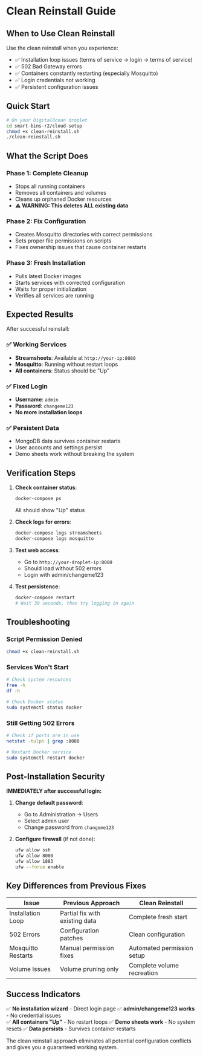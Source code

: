 # Clean Reinstall Guide

## When to Use Clean Reinstall

Use the clean reinstall when you experience:
- ✅ Installation loop issues (terms of service → login → terms of service)
- ✅ 502 Bad Gateway errors
- ✅ Containers constantly restarting (especially Mosquitto)
- ✅ Login credentials not working
- ✅ Persistent configuration issues

## Quick Start

```bash
# On your DigitalOcean droplet
cd smart-bins-r2/cloud-setup
chmod +x clean-reinstall.sh
./clean-reinstall.sh
```

## What the Script Does

### Phase 1: Complete Cleanup
- Stops all running containers
- Removes all containers and volumes
- Cleans up orphaned Docker resources
- **⚠️ WARNING: This deletes ALL existing data**

### Phase 2: Fix Configuration
- Creates Mosquitto directories with correct permissions
- Sets proper file permissions on scripts
- Fixes ownership issues that cause container restarts

### Phase 3: Fresh Installation
- Pulls latest Docker images
- Starts services with corrected configuration
- Waits for proper initialization
- Verifies all services are running

## Expected Results

After successful reinstall:

### ✅ Working Services
- **Streamsheets**: Available at `http://your-ip:8080`
- **Mosquitto**: Running without restart loops
- **All containers**: Status should be "Up"

### ✅ Fixed Login
- **Username**: `admin`
- **Password**: `changeme123`
- **No more installation loops**

### ✅ Persistent Data
- MongoDB data survives container restarts
- User accounts and settings persist
- Demo sheets work without breaking the system

## Verification Steps

1. **Check container status**:
   ```bash
   docker-compose ps
   ```
   All should show "Up" status

2. **Check logs for errors**:
   ```bash
   docker-compose logs streamsheets
   docker-compose logs mosquitto
   ```

3. **Test web access**:
   - Go to `http://your-droplet-ip:8080`
   - Should load without 502 errors
   - Login with admin/changeme123

4. **Test persistence**:
   ```bash
   docker-compose restart
   # Wait 30 seconds, then try logging in again
   ```

## Troubleshooting

### Script Permission Denied
```bash
chmod +x clean-reinstall.sh
```

### Services Won't Start
```bash
# Check system resources
free -h
df -h

# Check Docker status
sudo systemctl status docker
```

### Still Getting 502 Errors
```bash
# Check if ports are in use
netstat -tulpn | grep :8080

# Restart Docker service
sudo systemctl restart docker
```

## Post-Installation Security

**IMMEDIATELY after successful login:**

1. **Change default password**:
   - Go to Administration → Users
   - Select admin user
   - Change password from `changeme123`

2. **Configure firewall** (if not done):
   ```bash
   ufw allow ssh
   ufw allow 8080
   ufw allow 1883
   ufw --force enable
   ```

## Key Differences from Previous Fixes

| Issue | Previous Approach | Clean Reinstall |
|-------|------------------|-----------------|
| Installation Loop | Partial fix with existing data | Complete fresh start |
| 502 Errors | Configuration patches | Clean configuration |
| Mosquitto Restarts | Manual permission fixes | Automated permission setup |
| Volume Issues | Volume pruning only | Complete volume recreation |

## Success Indicators

✅ **No installation wizard** - Direct login page
✅ **admin/changeme123 works** - No credential issues  
✅ **All containers "Up"** - No restart loops
✅ **Demo sheets work** - No system resets
✅ **Data persists** - Survives container restarts

The clean reinstall approach eliminates all potential configuration conflicts and gives you a guaranteed working system.
